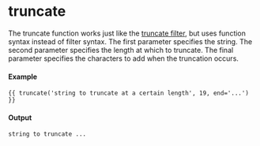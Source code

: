 # truncate
The truncate function works just like the [truncate filter](/docs/hubl/filters#truncate), but uses function syntax instead of filter syntax. The first parameter specifies the string. The second parameter specifies the length at which to truncate. The final parameter specifies the characters to add when the truncation occurs.

#### Example
```jinja2
{{ truncate('string to truncate at a certain length', 19, end='...') }} 
```

#### Output
```jinja2
string to truncate ...
```


